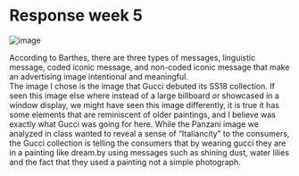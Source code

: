 # Response week 5 

![image](https://github.com/UICIDEAS/idea-120-responses-JulietRussoK/assets/156146741/3c908084-a90c-4ecb-a619-531d66a7bff5)

According to Barthes, there are three types of messages, linguistic message, coded iconic message, and non-coded iconic message that make an advertising image intentional and meaningful.  
The image I chose is the image that Gucci debuted its SS18 collection. If seen this image else where instead of a large billboard or showcased in a window display, we might have seen this image differently, it is true it has some elements that are reminiscent of older paintings, and I believe was exactly what Gucci was going for here. 
While the Panzani image we analyzed in class wanted to reveal a sense of “Italiancity” to the consumers, the Gucci collection is telling the consumers that by wearing gucci they are in a painting like dream.by using messages such as shining dust, water lilies and the fact that they used a painting not a simple photograph. 
